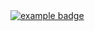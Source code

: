 <a href="#">
    <img src="help/badge1.svg" alt="example badge" style="vertical-align:top margin:6px 4px">
  </a>  
